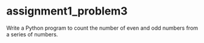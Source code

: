# assignment1_problem3
Write a Python program to count the number of even and odd numbers from a series of numbers.
